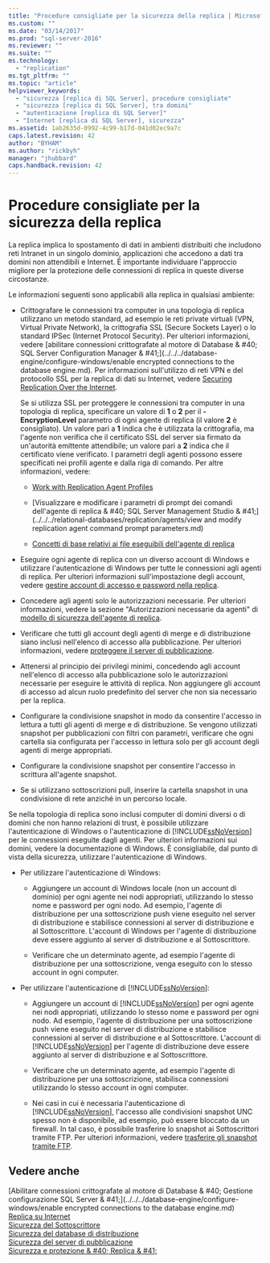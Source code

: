 ```yaml
---
title: "Procedure consigliate per la sicurezza della replica | Microsoft Docs"
ms.custom: ""
ms.date: "03/14/2017"
ms.prod: "sql-server-2016"
ms.reviewer: ""
ms.suite: ""
ms.technology: 
  - "replication"
ms.tgt_pltfrm: ""
ms.topic: "article"
helpviewer_keywords: 
  - "sicurezza [replica di SQL Server], procedure consigliate"
  - "sicurezza [replica di SQL Server], tra domini"
  - "autenticazione [replica di SQL Server]"
  - "Internet [replica di SQL Server], sicurezza"
ms.assetid: 1ab2635d-0992-4c99-b17d-041d02ec9a7c
caps.latest.revision: 42
author: "BYHAM"
ms.author: "rickbyh"
manager: "jhubbard"
caps.handback.revision: 42
---
```

# Procedure consigliate per la sicurezza della replica
  La replica implica lo spostamento di dati in ambienti distribuiti che includono reti Intranet in un singolo dominio, applicazioni che accedono a dati tra domini non attendibili e Internet. È importante individuare l'approccio migliore per la protezione delle connessioni di replica in queste diverse circostanze.  
  
 Le informazioni seguenti sono applicabili alla replica in qualsiasi ambiente:  
  
-   Crittografare le connessioni tra computer in una topologia di replica utilizzano un metodo standard, ad esempio le reti private virtuali (VPN, Virtual Private Network), la crittografia SSL (Secure Sockets Layer) o lo standard IPSec (Internet Protocol Security). Per ulteriori informazioni, vedere [abilitare connessioni crittografate al motore di Database & #40; SQL Server Configuration Manager & #41;](../../../database-engine/configure-windows/enable encrypted connections to the database engine.md). Per informazioni sull'utilizzo di reti VPN e del protocollo SSL per la replica di dati su Internet, vedere [Securing Replication Over the Internet](../../../relational-databases/replication/security/securing-replication-over-the-internet.md).  
  
     Se si utilizza SSL per proteggere le connessioni tra computer in una topologia di replica, specificare un valore di **1** o **2** per il **- EncryptionLevel** parametro di ogni agente di replica (il valore **2** è consigliato). Un valore pari a **1** indica che è utilizzata la crittografia, ma l'agente non verifica che il certificato SSL del server sia firmato da un'autorità emittente attendibile; un valore pari a **2** indica che il certificato viene verificato. I parametri degli agenti possono essere specificati nei profili agente e dalla riga di comando. Per altre informazioni, vedere:  
  
    -   [Work with Replication Agent Profiles](../../../relational-databases/replication/agents/work-with-replication-agent-profiles.md)  
  
    -   [Visualizzare e modificare i parametri di prompt dei comandi dell'agente di replica & #40; SQL Server Management Studio & #41;](../../../relational-databases/replication/agents/view and modify replication agent command prompt parameters.md)  
  
    -   [Concetti di base relativi ai file eseguibili dell'agente di replica](../../../relational-databases/replication/concepts/replication-agent-executables-concepts.md)  
  
-   Eseguire ogni agente di replica con un diverso account di Windows e utilizzare l'autenticazione di Windows per tutte le connessioni agli agenti di replica. Per ulteriori informazioni sull'impostazione degli account, vedere [gestire account di accesso e password nella replica](../../../relational-databases/replication/security/manage-logins-and-passwords-in-replication.md).  
  
-   Concedere agli agenti solo le autorizzazioni necessarie. Per ulteriori informazioni, vedere la sezione "Autorizzazioni necessarie da agenti" di [modello di sicurezza dell'agente di replica](../../../relational-databases/replication/security/replication-agent-security-model.md).  
  
-   Verificare che tutti gli account degli agenti di merge e di distribuzione siano inclusi nell'elenco di accesso alla pubblicazione. Per ulteriori informazioni, vedere [proteggere il server di pubblicazione](../../../relational-databases/replication/security/secure-the-publisher.md).  
  
-   Attenersi al principio dei privilegi minimi, concedendo agli account nell'elenco di accesso alla pubblicazione solo le autorizzazioni necessarie per eseguire le attività di replica. Non aggiungere gli account di accesso ad alcun ruolo predefinito del server che non sia necessario per la replica.  
  
-   Configurare la condivisione snapshot in modo da consentire l'accesso in lettura a tutti gli agenti di merge e di distribuzione. Se vengono utilizzati snapshot per pubblicazioni con filtri con parametri, verificare che ogni cartella sia configurata per l'accesso in lettura solo per gli account degli agenti di merge appropriati.  
  
-   Configurare la condivisione snapshot per consentire l'accesso in scrittura all'agente snapshot.  
  
-   Se si utilizzano sottoscrizioni pull, inserire la cartella snapshot in una condivisione di rete anziché in un percorso locale.  
  
 Se nella topologia di replica sono inclusi computer di domini diversi o di domini che non hanno relazioni di trust, è possibile utilizzare l'autenticazione di Windows o l'autenticazione di [!INCLUDE[ssNoVersion](../../../includes/ssnoversion-md.md)] per le connessioni eseguite dagli agenti. Per ulteriori informazioni sui domini, vedere la documentazione di Windows. È consigliabile, dal punto di vista della sicurezza, utilizzare l'autenticazione di Windows.  
  
-   Per utilizzare l'autenticazione di Windows:  
  
    -   Aggiungere un account di Windows locale (non un account di dominio) per ogni agente nei nodi appropriati, utilizzando lo stesso nome e password per ogni nodo. Ad esempio, l'agente di distribuzione per una sottoscrizione push viene eseguito nel server di distribuzione e stabilisce connessioni al server di distribuzione e al Sottoscrittore. L'account di Windows per l'agente di distribuzione deve essere aggiunto al server di distribuzione e al Sottoscrittore.  
  
    -   Verificare che un determinato agente, ad esempio l'agente di distribuzione per una sottoscrizione, venga eseguito con lo stesso account in ogni computer.  
  
-   Per utilizzare l'autenticazione di [!INCLUDE[ssNoVersion](../../../includes/ssnoversion-md.md)]:  
  
    -   Aggiungere un account di [!INCLUDE[ssNoVersion](../../../includes/ssnoversion-md.md)] per ogni agente nei nodi appropriati, utilizzando lo stesso nome e password per ogni nodo. Ad esempio, l'agente di distribuzione per una sottoscrizione push viene eseguito nel server di distribuzione e stabilisce connessioni al server di distribuzione e al Sottoscrittore. L'account di [!INCLUDE[ssNoVersion](../../../includes/ssnoversion-md.md)] per l'agente di distribuzione deve essere aggiunto al server di distribuzione e al Sottoscrittore.  
  
    -   Verificare che un determinato agente, ad esempio l'agente di distribuzione per una sottoscrizione, stabilisca connessioni utilizzando lo stesso account in ogni computer.  
  
    -   Nei casi in cui è necessaria l'autenticazione di [!INCLUDE[ssNoVersion](../../../includes/ssnoversion-md.md)], l'accesso alle condivisioni snapshot UNC spesso non è disponibile, ad esempio, può essere bloccato da un firewall. In tal caso, è possibile trasferire lo snapshot ai Sottoscrittori tramite FTP. Per ulteriori informazioni, vedere [trasferire gli snapshot tramite FTP](../../../relational-databases/replication/transfer-snapshots-through-ftp.md).  
  
## Vedere anche  
 [Abilitare connessioni crittografate al motore di Database & #40; Gestione configurazione SQL Server & #41;](../../../database-engine/configure-windows/enable encrypted connections to the database engine.md)   
 [Replica su Internet](../../../relational-databases/replication/replication-over-the-internet.md)   
 [Sicurezza del Sottoscrittore](../../../relational-databases/replication/security/secure-the-subscriber.md)   
 [Sicurezza del database di distribuzione](../../../relational-databases/replication/security/secure-the-distributor.md)   
 [Sicurezza del server di pubblicazione](../../../relational-databases/replication/security/secure-the-publisher.md)   
 [Sicurezza e protezione & #40; Replica & #41;](../../../relational-databases/replication/security/security-and-protection-replication.md)  
  
  
